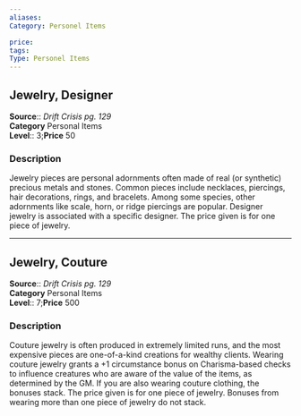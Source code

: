 ```yaml
---
aliases: 
Category: Personel Items

price:  
tags: 
Type: Personel Items
---
```


## Jewelry, Designer

**Source**:: _Drift Crisis pg. 129_  
**Category** Personal Items  
**Level**:: 3;**Price** 50

### Description

Jewelry pieces are personal adornments often made of real (or synthetic) precious metals and stones. Common pieces include necklaces, piercings, hair decorations, rings, and bracelets. Among some species, other adornments like scale, horn, or ridge piercings are popular. Designer jewelry is associated with a specific designer. The price given is for one piece of jewelry.

---

## Jewelry, Couture

**Source**:: _Drift Crisis pg. 129_  
**Category** Personal Items  
**Level**:: 7;**Price** 500

### Description

Couture jewelry is often produced in extremely limited runs, and the most expensive pieces are one-of-a-kind creations for wealthy clients. Wearing couture jewelry grants a +1 circumstance bonus on Charisma-based checks to influence creatures who are aware of the value of the items, as determined by the GM. If you are also wearing couture clothing, the bonuses stack. The price given is for one piece of jewelry. Bonuses from wearing more than one piece of jewelry do not stack.
